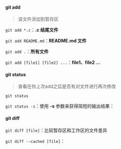 #### git add

> 该文件添加到暂存区

`git add *.c`：**.c 结尾文件**

`git add README.md`：**README.md 文件**

`git add .`：**所有文件**

`git add [file1] [file2] ...`：**file1、file2 ...**



#### git status

> 查看在你上次add之后是否有对文件进行再次修改

`git status`

`git status -s`：使用 **-s** 参数来获得简短的输出结果：



#### git diff 

`git diff [file]`：比较暂存区和工作区的文件差异

`git diff --cached [file]`：















